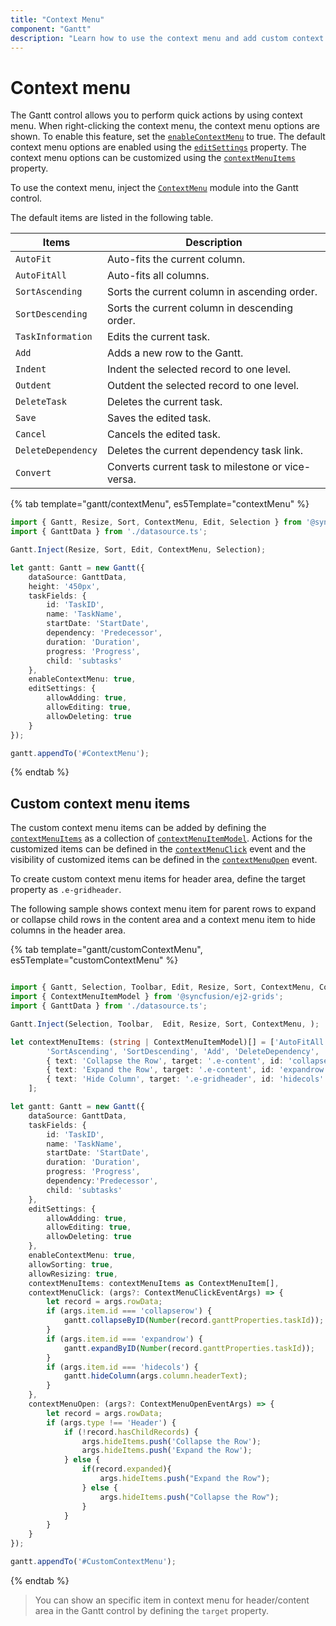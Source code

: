 ```yaml
---
title: "Context Menu"
component: "Gantt"
description: "Learn how to use the context menu and add custom context menu items in the Essential JS 2 Gantt control."
---
```


# Context menu

The Gantt control allows you to perform quick actions by using context menu. When right-clicking the context menu, the context menu options are shown. To enable this feature, set the [`enableContextMenu`](../api/gantt/#enablecontextmenu) to true. The default context menu options are enabled using the [`editSettings`](../api/gantt/#editsettings) property. The context menu options can be customized using the [`contextMenuItems`](../api/gantt/#contextmenuitems) property.

To use the context menu, inject the [`ContextMenu`](../api/gantt/#contextmodule) module into the Gantt control.

The default items are listed in the following table.

Items| Description
----|----
`AutoFit`|  Auto-fits the current column.
`AutoFitAll` | Auto-fits all columns.
`SortAscending` | Sorts the current column in ascending order.
`SortDescending` | Sorts the current column in descending order.
`TaskInformation`|  Edits the current task.
`Add` | Adds a new row to the Gantt.
`Indent` | Indent the selected record to one level.
`Outdent` | Outdent the selected record to one level.
`DeleteTask` | Deletes the current task.
`Save` | Saves the edited task.
`Cancel` | Cancels the edited task.
`DeleteDependency` | Deletes the current dependency task link.
`Convert` | Converts current task to milestone or vice-versa.
{% tab template="gantt/contextMenu", es5Template="contextMenu" %}

```typescript
import { Gantt, Resize, Sort, ContextMenu, Edit, Selection } from '@syncfusion/ej2-gantt';
import { GanttData } from './datasource.ts';

Gantt.Inject(Resize, Sort, Edit, ContextMenu, Selection);

let gantt: Gantt = new Gantt({
    dataSource: GanttData,
    height: '450px',
    taskFields: {
        id: 'TaskID',
        name: 'TaskName',
        startDate: 'StartDate',
        dependency: 'Predecessor',
        duration: 'Duration',
        progress: 'Progress',
        child: 'subtasks'
    },
    enableContextMenu: true,
    editSettings: {
        allowAdding: true,
        allowEditing: true,
        allowDeleting: true
    }
});

gantt.appendTo('#ContextMenu');


```

{% endtab %}

## Custom context menu items

The custom context menu items can be added by defining the [`contextMenuItems`](../api/gantt/#contextmenuitems) as a collection of [`contextMenuItemModel`](../api/grid/contextMenuItemModel/).
Actions for the customized items can be defined in the [`contextMenuClick`](../api/gantt/#contextmenuclick) event and the visibility of customized items can be defined in the [`contextMenuOpen`](../api/gantt/#contextmenuopen) event.

To create custom context menu items for header area, define the target property as `.e-gridheader`.

The following sample shows context menu item for parent rows to expand or collapse child rows in the content area and a context menu item to hide columns in the header area.

{% tab template="gantt/customContextMenu", es5Template="customContextMenu" %}

```typescript

import { Gantt, Selection, Toolbar, Edit, Resize, Sort, ContextMenu, ContextMenuClickEventArgs, ContextMenuOpenEventArgs, ContextMenuItem} from '@syncfusion/ej2-gantt';
import { ContextMenuItemModel } from '@syncfusion/ej2-grids';
import { GanttData } from './datasource.ts';

Gantt.Inject(Selection, Toolbar,  Edit, Resize, Sort, ContextMenu, );

let contextMenuItems: (string | ContextMenuItemModel)[] = ['AutoFitAll', 'AutoFit', 'TaskInformation', 'DeleteTask', 'Save', 'Cancel',
        'SortAscending', 'SortDescending', 'Add', 'DeleteDependency', 'Convert',
        { text: 'Collapse the Row', target: '.e-content', id: 'collapserow' } as ContextMenuItemModel,
        { text: 'Expand the Row', target: '.e-content', id: 'expandrow' } as ContextMenuItemModel,
        { text: 'Hide Column', target: '.e-gridheader', id: 'hidecols' } as ContextMenuItemModel,
    ];

let gantt: Gantt = new Gantt({
    dataSource: GanttData,
    taskFields: {
        id: 'TaskID',
        name: 'TaskName',
        startDate: 'StartDate',
        duration: 'Duration',
        progress: 'Progress',
        dependency:'Predecessor',
        child: 'subtasks'
    },
    editSettings: {
        allowAdding: true,
        allowEditing: true,
        allowDeleting: true
    },
    enableContextMenu: true,
    allowSorting: true,
    allowResizing: true,
    contextMenuItems: contextMenuItems as ContextMenuItem[],
    contextMenuClick: (args?: ContextMenuClickEventArgs) => {
        let record = args.rowData;
        if (args.item.id === 'collapserow') {
            gantt.collapseByID(Number(record.ganttProperties.taskId));
        }
        if (args.item.id === 'expandrow') {
            gantt.expandByID(Number(record.ganttProperties.taskId));
        }
        if (args.item.id === 'hidecols') {
            gantt.hideColumn(args.column.headerText);
        }
    },
    contextMenuOpen: (args?: ContextMenuOpenEventArgs) => {
        let record = args.rowData;
        if (args.type !== 'Header') {
            if (!record.hasChildRecords) {
                args.hideItems.push('Collapse the Row');
                args.hideItems.push('Expand the Row');
            } else {
                if(record.expanded){
                    args.hideItems.push("Expand the Row");
                } else {
                    args.hideItems.push("Collapse the Row");
                }
            }
        }
    }
});

gantt.appendTo('#CustomContextMenu');

```

{% endtab %}

> You can show an specific item in context menu for header/content area in the Gantt control by defining the `target` property.